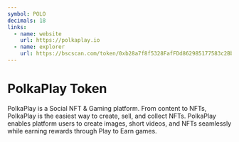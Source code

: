 ```yaml
---
symbol: POLO
decimals: 18
links:
  - name: website
    url: https://polkaplay.io
  - name: explorer
    url: https://bscscan.com/token/0xb28a7f8f5328FafFDd862985177583c2Bb71E016
---
```


# PolkaPlay Token

PolkaPlay is a Social NFT & Gaming platform. From content to NFTs, PolkaPlay is the easiest way to create, sell, and collect NFTs. PolkaPlay enables platform users to create images, short videos, and NFTs seamlessly while earning rewards through Play to Earn games.
